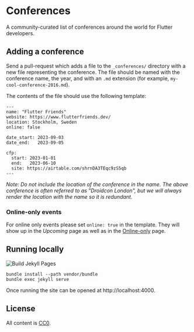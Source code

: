 Conferences
===========

A community-curated list of conferences around the world for Flutter developers.


Adding a conference
-------------------

Send a pull-request which adds a file to the `_conferences/` directory
with a new file representing the conference. The file should be named
with the conference name, the year, and with an `.md` extension (for
example, `my-cool-conference-2016.md`).

The contents of the file should use the following template:
```
---
name: "Flutter Friends"
website: https://www.flutterfriends.dev/
location: Stockholm, Sweden
online: false

date_start: 2023-09-03
date_end:   2023-09-05

cfp:
  start: 2023-01-01
  end:   2023-06-10
  site: https://airtable.com/shrnDA3TEqc9zS5qb
---
```

*Note: Do not include the location of the conference in the name. The above conference is often referred to as "Droidcon London", but we will always render the location with the name so it is redundant.*

### Online-only events

For online only events please set `online: true` in the template. They will show up in the _Upcoming_ page as well as in the [Online-only](https://www.flutterconferences.com/online.html) page.


Running locally
---------------
![Build Jekyll Pages](https://github.com/marandaneto/flutter-conferences/workflows/Build%20Jekyll%20Pages/badge.svg)

```
bundle install --path vendor/bundle
bundle exec jekyll serve
```

Once running the site can be opened at http://localhost:4000.


License
-------

All content is [CC0][1].


 [1]: https://creativecommons.org/publicdomain/zero/1.0/
